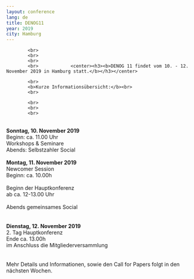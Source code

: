 ```yaml
---
layout: conference
lang: de
title: DENOG11
year: 2019
city: Hamburg
---
```



            <br>
            <br>
            <br>
            <br>            <center><h3><b>DENOG 11 findet vom 10. - 12. November 2019 in Hamburg statt.</b></h3></center>

            <br>
            <b>Kurze Informationsübersicht:</b><br>
            <br>

            <br>
            <br>
            <br>
<br>
<b>Sonntag, 10. November 2019</b><br>
Beginn: 	ca. 11.00 Uhr<br>
Workshops & Seminare<br>
Abends:	Selbstzahler Social<br>
<br>
<b>Montag, 11. November 2019</b><br>
Newcomer Session<br>
Beginn: 	ca. 10.00h<br>
<br>
Beginn der Hauptkonferenz<br>
ab ca. 12-13.00 Uhr<br>
<br>
Abends gemeinsames Social<br>
<br>
<br>
<b>Dienstag, 12. November 2019</b><br>
2. Tag Hauptkonferenz<br>
Ende ca. 13.00h<br>
im Anschluss die Mitgliederversammlung<br>
<br>
<br>
Mehr Details und Informationen, sowie den Call for Papers folgt in den nächsten Wochen.
